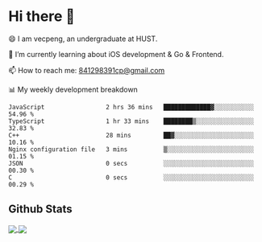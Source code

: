 
# Hi there 👋
😄 I am vecpeng, an undergraduate at HUST.

🌱 I’m currently learning about iOS development & Go & Frontend.

📫 How to reach me: 841298391cp@gmail.com

📊 My weekly development breakdown
<!--START_SECTION:waka-->

```text
JavaScript                 2 hrs 36 mins   █████████████▓░░░░░░░░░░░   54.96 %
TypeScript                 1 hr 33 mins    ████████▒░░░░░░░░░░░░░░░░   32.83 %
C++                        28 mins         ██▓░░░░░░░░░░░░░░░░░░░░░░   10.16 %
Nginx configuration file   3 mins          ▒░░░░░░░░░░░░░░░░░░░░░░░░   01.15 %
JSON                       0 secs          ░░░░░░░░░░░░░░░░░░░░░░░░░   00.30 %
C                          0 secs          ░░░░░░░░░░░░░░░░░░░░░░░░░   00.29 %
```

<!--END_SECTION:waka-->

## Github Stats
<a href="https://github.com/anuraghazra/github-readme-stats">
  <img align="center" src="https://github-readme-stats.vercel.app/api?username=vecpeng&count_private=true&hide=stars" />
</a>
<a href="https://github.com/anuraghazra/convoychat">
  <img align="center" src="https://github-readme-stats.vercel.app/api/top-langs/?username=vecpeng&layout=compact" />
</a>
